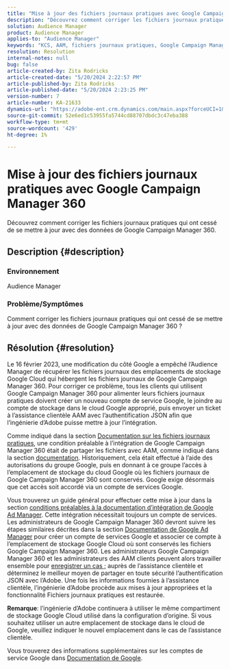 ```yaml
---
title: "Mise à jour des fichiers journaux pratiques avec Google Campaign Manager 360"
description: "Découvrez comment corriger les fichiers journaux pratiques qui ont cessé de se mettre à jour avec des données de Google Campaign Manager 360."
solution: Audience Manager
product: Audience Manager
applies-to: "Audience Manager"
keywords: "KCS, AAM, fichiers journaux pratiques, Google Campaign Manager 360"
resolution: Resolution
internal-notes: null
bug: false
article-created-by: Zita Rodricks
article-created-date: "5/20/2024 2:22:57 PM"
article-published-by: Zita Rodricks
article-published-date: "5/20/2024 2:23:25 PM"
version-number: 7
article-number: KA-21633
dynamics-url: "https://adobe-ent.crm.dynamics.com/main.aspx?forceUCI=1&pagetype=entityrecord&etn=knowledgearticle&id=ec5bf16f-b416-ef11-9f8a-6045bd026dc7"
source-git-commit: 52e6ed1c53955fa5744cd88707dbdc3c47eba388
workflow-type: tm+mt
source-wordcount: '429'
ht-degree: 1%

---
```


# Mise à jour des fichiers journaux pratiques avec Google Campaign Manager 360


Découvrez comment corriger les fichiers journaux pratiques qui ont cessé de se mettre à jour avec des données de Google Campaign Manager 360.

## Description {#description}


### <b>Environnement</b>

Audience Manager



### <b>Problème/Symptômes</b>

Comment corriger les fichiers journaux pratiques qui ont cessé de se mettre à jour avec des données de Google Campaign Manager 360 ?


## Résolution {#resolution}


Le 16 février 2023, une modification du côté Google a empêché l’Audience Manager de récupérer les fichiers journaux des emplacements de stockage Google Cloud qui hébergent les fichiers journaux de Google Campaign Manager 360. Pour corriger ce problème, tous les clients qui utilisent Google Campaign Manager 360 pour alimenter leurs fichiers journaux pratiques doivent créer un nouveau compte de service Google, le joindre au compte de stockage dans le cloud Google approprié, puis envoyer un ticket à l’assistance clientèle AAM avec l’authentification JSON afin que l’ingénierie d’Adobe puisse mettre à jour l’intégration.

Comme indiqué dans la section [Documentation sur les fichiers journaux pratiques](https://experienceleague.adobe.com/docs/audience-manager/user-guide/implementation-integration-guides/media-data-integration/actionable-log-files.html?lang=en), une condition préalable à l’intégration de Google Campaign Manager 360 était de partager les fichiers avec AAM, comme indiqué dans la section [documentation](https://experienceleague.adobe.com/docs/audience-manager/user-guide/reporting/audience-optimization-reports/audience-optimization-advertisers/import-dcm.html?lang=en). Historiquement, cela était effectué à l’aide des autorisations du groupe Google, puis en donnant à ce groupe l’accès à l’emplacement de stockage du cloud Google où les fichiers journaux de Google Campaign Manager 360 sont conservés. Google exige désormais que cet accès soit accordé via un compte de services Google.

Vous trouverez un guide général pour effectuer cette mise à jour dans la section [conditions préalables à la documentation d’intégration de Google Ad Manager](https://experienceleague.adobe.com/docs/audience-manager/user-guide/reporting/audience-optimization-reports/audience-optimization-publishers/import-dfp.html?lang=en). Cette intégration nécessitait toujours un compte de services. Les administrateurs de Google Campaign Manager 360 devront suivre les étapes similaires décrites dans la section [Documentation de Google Ad Manager](https://experienceleague.adobe.com/docs/audience-manager/user-guide/reporting/audience-optimization-reports/audience-optimization-publishers/import-dfp.html?lang=en) pour créer un compte de services Google et associer ce compte à l’emplacement de stockage Google Cloud où sont conservés les fichiers Google Campaign Manager 360. Les administrateurs Google Campaign Manager 360 et les administrateurs des AAM clients peuvent alors travailler ensemble pour [enregistrer un cas ;](https://experienceleague.adobe.com/docs/customer-one/using/home.html?lang=fr) auprès de l’assistance clientèle et déterminez le meilleur moyen de partager en toute sécurité l’authentification JSON avec l’Adobe. Une fois les informations fournies à l’assistance clientèle, l’ingénierie d’Adobe procède aux mises à jour appropriées et la fonctionnalité Fichiers journaux pratiques est restaurée.

<b>Remarque</b>: l’ingénierie d’Adobe continuera à utiliser le même compartiment de stockage Google Cloud utilisé dans la configuration d’origine. Si vous souhaitez utiliser un autre emplacement de stockage dans le cloud de Google, veuillez indiquer le nouvel emplacement dans le cas de l’assistance clientèle.

Vous trouverez des informations supplémentaires sur les comptes de service Google dans [Documentation de Google](https://cloud.google.com/iam/docs/service-accounts-create#creating_a_service_account).
